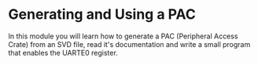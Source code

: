 # Generating and Using a PAC

In this module you will learn how to generate a PAC (Peripheral Access Crate) from an SVD file, read it's documentation and write a small program that enables the UARTE0 register. 


